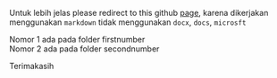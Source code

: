 Untuk lebih jelas please redirect to this github [page](https://github.com/leak107/sec_midterm), karena dikerjakan menggunakan `markdown` tidak menggunakan `docx`, `docs`, `microsft` 

Nomor 1 ada pada folder firstnumber  
Nomor 2 ada pada folder secondnumber

Terimakasih
